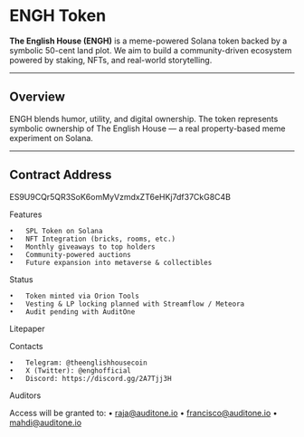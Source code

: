 # ENGH Token

**The English House (ENGH)** is a meme-powered Solana token backed by a symbolic 50-cent land plot. We aim to build a community-driven ecosystem powered by staking, NFTs, and real-world storytelling.

---

## Overview

ENGH blends humor, utility, and digital ownership. The token represents symbolic ownership of The English House — a real property-based meme experiment on Solana.

---

## Contract Address

ES9U9CQr5QR3SoK6omMyVzmdxZT6eHKj7df37CkG8C4B

Features

	•	SPL Token on Solana
	•	NFT Integration (bricks, rooms, etc.)
	•	Monthly giveaways to top holders
	•	Community-powered auctions
	•	Future expansion into metaverse & collectibles

 Status

	•	Token minted via Orion Tools
	•	Vesting & LP locking planned with Streamflow / Meteora
	•	Audit pending with AuditOne

 Litepaper



 Contacts

	•	Telegram: @theenglishhousecoin
	•	X (Twitter): @enghofficial
	•	Discord: https://discord.gg/2A7Tjj3H

 Auditors

Access will be granted to:
	•	raja@auditone.io
	•	francisco@auditone.io
	•	mahdi@auditone.io
